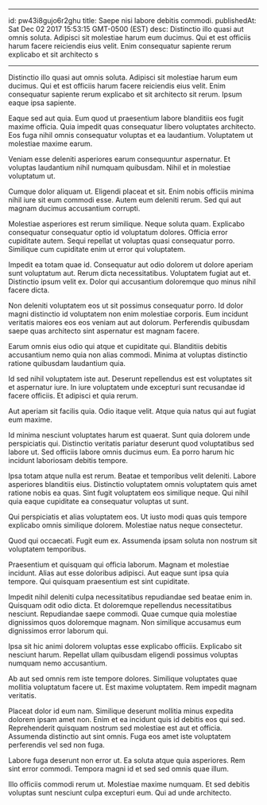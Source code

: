 
---
id: pw43i8gujo6r2ghu
title: Saepe nisi labore debitis commodi.
publishedAt: Sat Dec 02 2017 15:53:15 GMT-0500 (EST)
desc: Distinctio illo quasi aut omnis soluta. Adipisci sit molestiae harum eum ducimus. Qui et est officiis harum facere reiciendis eius velit. Enim consequatur sapiente rerum explicabo et sit architecto s

---



Distinctio illo quasi aut omnis soluta. Adipisci sit molestiae harum eum ducimus. Qui et est officiis harum facere reiciendis eius velit. Enim consequatur sapiente rerum explicabo et sit architecto sit rerum. Ipsum eaque ipsa sapiente.
 Eaque sed aut quia. Eum quod ut praesentium labore blanditiis eos fugit maxime officia. Quia impedit quas consequatur libero voluptates architecto. Eos fuga nihil omnis consequatur voluptas et ea laudantium. Voluptatem ut molestiae maxime earum.
 Veniam esse deleniti asperiores earum consequuntur aspernatur. Et voluptas laudantium nihil numquam quibusdam. Nihil et in molestiae voluptatum ut.


Cumque dolor aliquam ut. Eligendi placeat et sit. Enim nobis officiis minima nihil iure sit eum commodi esse. Autem eum deleniti rerum. Sed qui aut magnam ducimus accusantium corrupti.
 Molestiae asperiores est rerum similique. Neque soluta quam. Explicabo consequatur consequatur optio id voluptatum dolores. Officia error cupiditate autem. Sequi repellat ut voluptas quasi consequatur porro. Similique cum cupiditate enim ut error qui voluptatem.
 Impedit ea totam quae id. Consequatur aut odio dolorem ut dolore aperiam sunt voluptatum aut. Rerum dicta necessitatibus. Voluptatem fugiat aut et. Distinctio ipsum velit ex. Dolor qui accusantium doloremque quo minus nihil facere dicta.


Non deleniti voluptatem eos ut sit possimus consequatur porro. Id dolor magni distinctio id voluptatem non enim molestiae corporis. Eum incidunt veritatis maiores eos eos veniam aut aut dolorum. Perferendis quibusdam saepe quas architecto sint aspernatur est magnam facere.
 Earum omnis eius odio qui atque et cupiditate qui. Blanditiis debitis accusantium nemo quia non alias commodi. Minima at voluptas distinctio ratione quibusdam laudantium quia.
 Id sed nihil voluptatem iste aut. Deserunt repellendus est est voluptates sit et aspernatur iure. In iure voluptatem unde excepturi sunt recusandae id facere officiis. Et adipisci et quia rerum.


Aut aperiam sit facilis quia. Odio itaque velit. Atque quia natus qui aut fugiat eum maxime.
 Id minima nesciunt voluptates harum est quaerat. Sunt quia dolorem unde perspiciatis qui. Distinctio veritatis pariatur deserunt quod voluptatibus sed labore ut. Sed officiis labore omnis ducimus eum. Ea porro harum hic incidunt laboriosam debitis tempore.
 Ipsa totam atque nulla est rerum. Beatae et temporibus velit deleniti. Labore asperiores blanditiis eius. Distinctio voluptatem omnis voluptatem quis amet ratione nobis ea quas. Sint fugit voluptatem eos similique neque. Qui nihil quia eaque cupiditate ea consequatur voluptas ut sunt.


Qui perspiciatis et alias voluptatem eos. Ut iusto modi quas quis tempore explicabo omnis similique dolorem. Molestiae natus neque consectetur.
 Quod qui occaecati. Fugit eum ex. Assumenda ipsam soluta non nostrum sit voluptatem temporibus.
 Praesentium et quisquam qui officia laborum. Magnam et molestiae incidunt. Alias aut esse doloribus adipisci. Aut eaque sunt ipsa quia tempore. Qui quisquam praesentium est sint cupiditate.


Impedit nihil deleniti culpa necessitatibus repudiandae sed beatae enim in. Quisquam odit odio dicta. Et doloremque repellendus necessitatibus nesciunt. Repudiandae saepe commodi. Quae cumque quia molestiae dignissimos quos doloremque magnam. Non similique accusamus eum dignissimos error laborum qui.
 Ipsa sit hic animi dolorem voluptas esse explicabo officiis. Explicabo sit nesciunt harum. Repellat ullam quibusdam eligendi possimus voluptas numquam nemo accusantium.
 Ab aut sed omnis rem iste tempore dolores. Similique voluptates quae mollitia voluptatum facere ut. Est maxime voluptatem. Rem impedit magnam veritatis.


Placeat dolor id eum nam. Similique deserunt mollitia minus expedita dolorem ipsam amet non. Enim et ea incidunt quis id debitis eos qui sed. Reprehenderit quisquam nostrum sed molestiae est aut et officia. Assumenda distinctio aut sint omnis. Fuga eos amet iste voluptatem perferendis vel sed non fuga.
 Labore fuga deserunt non error ut. Ea soluta atque quia asperiores. Rem sint error commodi. Tempora magni id et sed sed omnis quae illum.
 Illo officiis commodi rerum ut. Molestiae maxime numquam. Et sed debitis voluptas sunt nesciunt culpa excepturi eum. Qui ad unde architecto.

